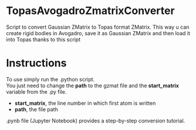 # TopasAvogadroZmatrixConverter
Script to convert Gaussian ZMatrix to Topas format ZMatrix. This way u can create rigid bodies in Avogadro, save it as Gaussian ZMatrix and then load it into Topas thanks to this script

# Instructions
To use simply run the .python script.  
You just need to change the **path** to the gzmat file and the **start_matrix** variable from the .py file.  
- **start_matrix**, the line number in which first atom is written
- **path**, the file path

.pynb file (Jupyter Notebook) provides a step-by-step conversion tutorial.  
